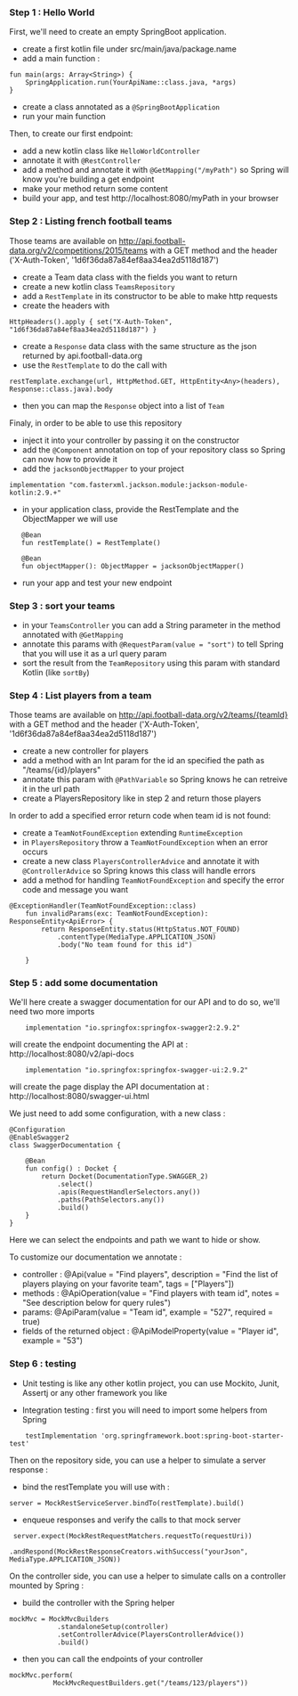 ### Step 1 : Hello World
First, we'll need to create an empty SpringBoot application.
 - create a first kotlin file under src/main/java/package.name
 - add a main function :
 ```
 fun main(args: Array<String>) {
     SpringApplication.run(YourApiName::class.java, *args)
 }
 ```
 - create a class annotated as a `@SpringBootApplication`
 - run your main function

Then, to create our first endpoint:
 - add a new kotlin class like `HelloWorldController`
 - annotate it with `@RestController`
 - add a method and annotate it with `@GetMapping("/myPath")` so Spring will know you're building a get endpoint
 - make your method return some content
 - build your app, and test http://localhost:8080/myPath in your browser


### Step 2 : Listing french football teams
Those teams are available on http://api.football-data.org/v2/competitions/2015/teams with a GET method
and the header ('X-Auth-Token', '1d6f36da87a84ef8aa34ea2d5118d187')

 - create a Team data class with the fields you want to return
 - create a new kotlin class `TeamsRepository`
 - add a `RestTemplate` in its constructor to be able to make http requests
 - create the headers with
 ```
 HttpHeaders().apply { set("X-Auth-Token", "1d6f36da87a84ef8aa34ea2d5118d187") }
 ```
 - create a `Response` data class with the same structure as the json returned by api.football-data.org
 - use the `RestTemplate` to do the call with
 ```
 restTemplate.exchange(url, HttpMethod.GET, HttpEntity<Any>(headers), Response::class.java).body
 ```
 - then you can map the `Response` object into a list of `Team`

Finaly, in order to be able to use this repository
 - inject it into your controller by passing it on the constructor
 - add the `@Component` annotation on top of your repository class so Spring can now how to provide it
 - add the `jacksonObjectMapper` to your project
 ```
 implementation "com.fasterxml.jackson.module:jackson-module-kotlin:2.9.+"
 ```
 - in your application class, provide the RestTemplate and the ObjectMapper we will use
 ```
    @Bean
    fun restTemplate() = RestTemplate()

    @Bean
    fun objectMapper(): ObjectMapper = jacksonObjectMapper()
 ```
 - run your app and test your new endpoint

### Step 3 : sort your teams

 - in your `TeamsController` you can add a String parameter in the method annotated with `@GetMapping`
 - annotate this params with `@RequestParam(value = "sort")` to tell Spring that you will use it as a url query param
 - sort the result from the `TeamRepository` using this param with standard Kotlin (like `sortBy`)


### Step 4 : List players from a team
Those teams are available on http://api.football-data.org/v2/teams/{teamId} with a GET method
and the header ('X-Auth-Token', '1d6f36da87a84ef8aa34ea2d5118d187')

 - create a new controller for players
 - add a method with an Int param for the id an specified the path as "/teams/{id}/players"
 - annotate this param with `@PathVariable` so Spring knows he can retreive it in the url path
 - create a PlayersRepository like in step 2 and return those players

In order to add a specified error return code when team id is not found:
 - create a `TeamNotFoundException` extending `RuntimeException`
 - in `PlayersRepository` throw a `TeamNotFoundException` when an error occurs
 - create a new class `PlayersControllerAdvice` and annotate it with `@ControllerAdvice` so Spring knows this class will handle errors
 - add a method for handling `TeamNotFoundException` and specify the error code and message you want
 ```
 @ExceptionHandler(TeamNotFoundException::class)
     fun invalidParams(exc: TeamNotFoundException): ResponseEntity<ApiError> {
         return ResponseEntity.status(HttpStatus.NOT_FOUND)
             .contentType(MediaType.APPLICATION_JSON)
             .body("No team found for this id")

     }
 ```

### Step 5 : add some documentation
We'll here create a swagger documentation for our API and to do so, we'll need two more imports
```
    implementation "io.springfox:springfox-swagger2:2.9.2"
```
will create the endpoint documenting the API at : http://localhost:8080/v2/api-docs

```
    implementation "io.springfox:springfox-swagger-ui:2.9.2"
```
will create the page display the API documentation at : http://localhost:8080/swagger-ui.html

We just need to add some configuration, with a new class :
```
@Configuration
@EnableSwagger2
class SwaggerDocumentation {

    @Bean
    fun config() : Docket {
        return Docket(DocumentationType.SWAGGER_2)
            .select()
            .apis(RequestHandlerSelectors.any())
            .paths(PathSelectors.any())
            .build()
    }
}
```
Here we can select the endpoints and path we want to hide or show.

To customize our documentation we annotate :
 - controller : @Api(value = "Find players", description = "Find the list of players playing on your favorite team", tags = ["Players"])
 - methods : @ApiOperation(value = "Find players with team id", notes = "See description below for query rules")
 - params: @ApiParam(value = "Team id", example = "527", required = true)
 - fields of the returned object : @ApiModelProperty(value = "Player id", example = "53")


### Step 6 : testing
 - Unit testing is like any other kotlin project, you can use Mockito, Junit, Assertj or any other framework you like

 - Integration testing :
first you will need to import some helpers from Spring
```
    testImplementation 'org.springframework.boot:spring-boot-starter-test'
```

Then on the repository side, you can use a helper to simulate a server response :

 - bind the restTemplate you will use with :
```
server = MockRestServiceServer.bindTo(restTemplate).build()
```
 - enqueue responses and verify the calls to that mock server
 ```
  server.expect(MockRestRequestMatchers.requestTo(requestUri))
             .andRespond(MockRestResponseCreators.withSuccess("yourJson", MediaType.APPLICATION_JSON))

 ```


On the controller side, you can use a helper to simulate calls on a controller mounted by Spring :
 - build the controller with the Spring helper
 ```
 mockMvc = MockMvcBuilders
             .standaloneSetup(controller)
             .setControllerAdvice(PlayersControllerAdvice())
             .build()
 ```
 - then you can call the endpoints of your controller
 ```
mockMvc.perform(
            MockMvcRequestBuilders.get("/teams/123/players"))
 ```






